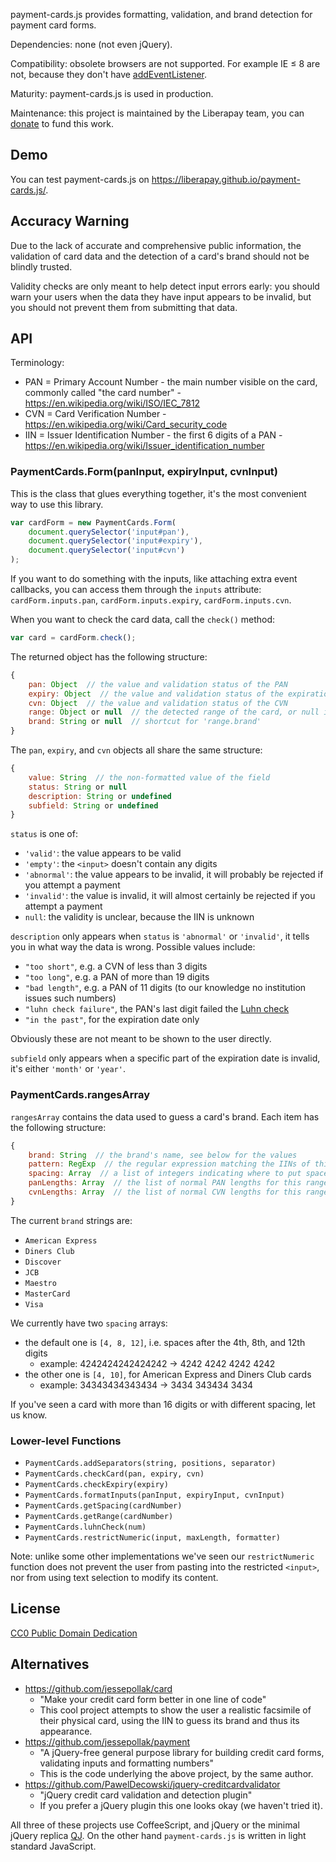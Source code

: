 payment-cards.js provides formatting, validation, and brand detection for payment card forms.

Dependencies: none (not even jQuery).

Compatibility: obsolete browsers are not supported. For example IE ≤ 8 are not, because they don't have [addEventListener](https://developer.mozilla.org/en-US/docs/Web/API/EventTarget/addEventListener).

Maturity: payment-cards.js is used in production.

Maintenance: this project is maintained by the Liberapay team, you can [donate](https://liberapay.com/Liberapay/donate) to fund this work.

## Demo

You can test payment-cards.js on <https://liberapay.github.io/payment-cards.js/>.

## Accuracy Warning

Due to the lack of accurate and comprehensive public information, the validation of card data and the detection of a card's brand should not be blindly trusted.

Validity checks are only meant to help detect input errors early: you should warn your users when the data they have input appears to be invalid, but you should not prevent them from submitting that data.

## API

Terminology:

- PAN = Primary Account Number - the main number visible on the card, commonly called "the card number" - https://en.wikipedia.org/wiki/ISO/IEC_7812
- CVN = Card Verification Number - https://en.wikipedia.org/wiki/Card_security_code
- IIN = Issuer Identification Number - the first 6 digits of a PAN - https://en.wikipedia.org/wiki/Issuer_identification_number

### PaymentCards.Form(panInput, expiryInput, cvnInput)

This is the class that glues everything together, it's the most convenient way to use this library.

```js
var cardForm = new PaymentCards.Form(
    document.querySelector('input#pan'),
    document.querySelector('input#expiry'),
    document.querySelector('input#cvn')
);
```

If you want to do something with the inputs, like attaching extra event callbacks, you can access them through the `inputs` attribute: `cardForm.inputs.pan`, `cardForm.inputs.expiry`, `cardForm.inputs.cvn`.

When you want to check the card data, call the `check()` method:

```js
var card = cardForm.check();
```

The returned object has the following structure:

```js
{
    pan: Object  // the value and validation status of the PAN
    expiry: Object  // the value and validation status of the expiration date
    cvn: Object  // the value and validation status of the CVN
    range: Object or null  // the detected range of the card, or null if the IIN is unknown, see 'rangesArray' for details
    brand: String or null  // shortcut for 'range.brand'
}
```

The `pan`, `expiry`, and `cvn` objects all share the same structure:

```js
{
    value: String  // the non-formatted value of the field
    status: String or null
    description: String or undefined
    subfield: String or undefined
}
```

`status` is one of:

- `'valid'`: the value appears to be valid
- `'empty'`: the `<input>` doesn't contain any digits
- `'abnormal'`: the value appears to be invalid, it will probably be rejected if you attempt a payment
- `'invalid'`: the value is invalid, it will almost certainly be rejected if you attempt a payment
- `null`: the validity is unclear, because the IIN is unknown

`description` only appears when `status` is `'abnormal'` or `'invalid'`, it tells you in what way the data is wrong. Possible values include:

- `"too short"`, e.g. a CVN of less than 3 digits
- `"too long"`,  e.g. a PAN of more than 19 digits
- `"bad length"`, e.g. a PAN of 11 digits (to our knowledge no institution issues such numbers)
- `"luhn check failure"`, the PAN's last digit failed the [Luhn check](https://en.wikipedia.org/wiki/Luhn_algorithm)
- `"in the past"`, for the expiration date only

Obviously these are not meant to be shown to the user directly.

`subfield` only appears when a specific part of the expiration date is invalid, it's either `'month'` or `'year'`.

### PaymentCards.rangesArray

`rangesArray` contains the data used to guess a card's brand. Each item has the following structure:

```js
{
    brand: String  // the brand's name, see below for the values
    pattern: RegExp  // the regular expression matching the IINs of this range, e.g. /^4/ for Visa
    spacing: Array  // a list of integers indicating where to put spaces when formatting a PAN
    panLengths: Array  // the list of normal PAN lengths for this range
    cvnLengths: Array  // the list of normal CVN lengths for this range
}
```

The current `brand` strings are:

- `American Express`
- `Diners Club`
- `Discover`
- `JCB`
- `Maestro`
- `MasterCard`
- `Visa`

We currently have two `spacing` arrays:

- the default one is `[4, 8, 12]`, i.e. spaces after the 4th, 8th, and 12th digits
  - example: 4242424242424242 → 4242 4242 4242 4242
- the other one is `[4, 10]`, for American Express and Diners Club cards
  - example: 34343434343434 → 3434 343434 3434

If you've seen a card with more than 16 digits or with different spacing, let us know.

### Lower-level Functions

- `PaymentCards.addSeparators(string, positions, separator)`
- `PaymentCards.checkCard(pan, expiry, cvn)`
- `PaymentCards.checkExpiry(expiry)`
- `PaymentCards.formatInputs(panInput, expiryInput, cvnInput)`
- `PaymentCards.getSpacing(cardNumber)`
- `PaymentCards.getRange(cardNumber)`
- `PaymentCards.luhnCheck(num)`
- `PaymentCards.restrictNumeric(input, maxLength, formatter)`

Note: unlike some other implementations we've seen our `restrictNumeric` function does not prevent the user from pasting into the restricted `<input>`, nor from using text selection to modify its content.

## License

[CC0 Public Domain Dedication](http://creativecommons.org/publicdomain/zero/1.0/)

## Alternatives

- https://github.com/jessepollak/card
  - "Make your credit card form better in one line of code"
  - This cool project attempts to show the user a realistic facsimile of their physical card, using the IIN to guess its brand and thus its appearance.
- https://github.com/jessepollak/payment
  - "A jQuery-free general purpose library for building credit card forms, validating inputs and formatting numbers"
  - This is the code underlying the above project, by the same author.
- https://github.com/PawelDecowski/jquery-creditcardvalidator
  - "jQuery credit card validation and detection plugin"
  - If you prefer a jQuery plugin this one looks okay (we haven't tried it).

All three of these projects use CoffeeScript, and jQuery or the minimal jQuery replica [QJ](https://github.com/jessepollak/qj). On the other hand `payment-cards.js` is written in light standard JavaScript.

